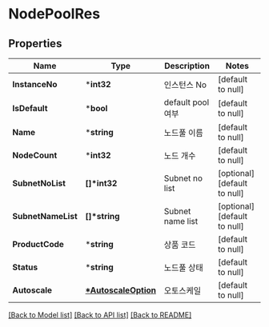 # NodePoolRes

## Properties
Name | Type | Description | Notes
------------ | ------------- | ------------- | -------------
**InstanceNo** | ***int32** | 인스턴스 No | [default to null]
**IsDefault** | ***bool** | default pool 여부 | [default to null]
**Name** | ***string** | 노드풀 이름 | [default to null]
**NodeCount** | ***int32** | 노드 개수 | [default to null]
**SubnetNoList** | **[]\*int32** | Subnet no list | [optional] [default to null]
**SubnetNameList** | **[]\*string** | Subnet name list | [optional] [default to null]
**ProductCode** | ***string** | 상품 코드 | [default to null]
**Status** | ***string** | 노드풀 상태 | [default to null]
**Autoscale** | **[*AutoscaleOption](AutoscaleOption.md)** | 오토스케일 | [default to null]

[[Back to Model list]](../README.md#documentation-for-models) [[Back to API list]](../README.md#documentation-for-api-endpoints) [[Back to README]](../README.md)


